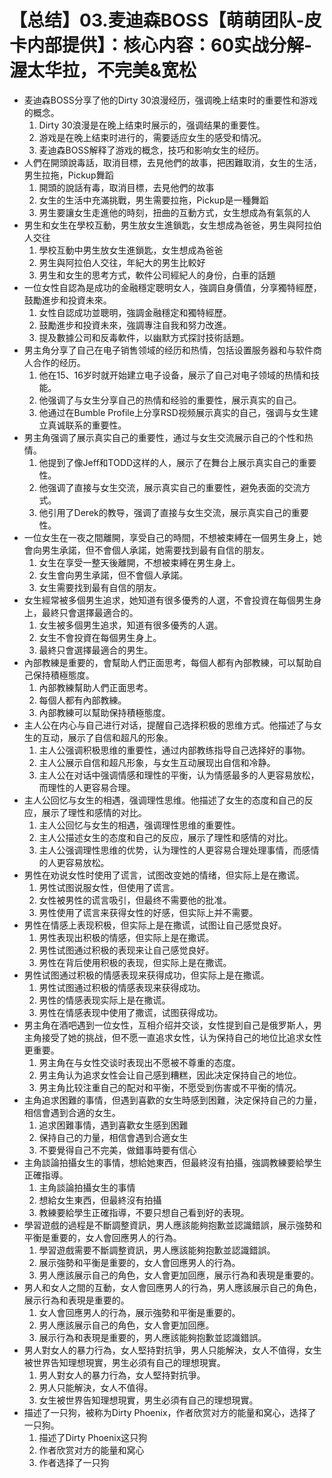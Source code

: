 # 【总结】03.麦迪森BOSS【萌萌团队-皮卡内部提供】：核心内容：60实战分解-渥太华拉，不完美&宽松

-   麦迪森BOSS分享了他的Dirty 30浪漫经历，强调晚上结束时的重要性和游戏的概念。
    1.  Dirty 30浪漫是在晚上结束时展示的，强调结果的重要性。
    2.  游戏是在晚上结束时进行的，需要适应女生的感受和情况。
    3.  麦迪森BOSS解释了游戏的概念，技巧和影响女生的经历。
-   人們在開頭說毒話，取消目標，去見他們的故事，把困難取消，女生的生活，男生拉拖，Pickup舞蹈
    1.  開頭的說話有毒，取消目標，去見他們的故事
    2.  女生的生活中充滿挑戰，男生需要拉拖，Pickup是一種舞蹈
    3.  男生要讓女生走進他的時刻，扭曲的互動方式，女生想成為有氣氛的人
-   男生和女生在學校互動，男生放女生進鎖匙，女生想成為爸爸，男生與阿拉伯人交往
    1.  學校互動中男生放女生進鎖匙，女生想成為爸爸
    2.  男生與阿拉伯人交往，年紀大的男生比較好
    3.  男生和女生的思考方式，軟件公司經紀人的身份，白車的話題
-   一位女性自認為是成功的金融穩定聰明女人，強調自身價值，分享獨特經歷，鼓勵進步和投資未來。
    1.  女性自認成功並聰明，強調金融穩定和獨特經歷。
    2.  鼓勵進步和投資未來，強調專注自我和努力改進。
    3.  提及數據公司和反毒軟件，以幽默方式探討技術話題。
-   男主角分享了自己在电子销售领域的经历和热情，包括设置服务器和与软件商人合作的经历。
    1.  他在15、16岁时就开始建立电子设备，展示了自己对电子领域的热情和技能。
    2.  他强调了与女生分享自己的热情和经验的重要性，展示真实的自己。
    3.  他通过在Bumble Profile上分享RSD视频展示真实的自己，强调与女生建立真诚联系的重要性。
-   男主角强调了展示真实自己的重要性，通过与女生交流展示自己的个性和热情。
    1.  他提到了像Jeff和TODD这样的人，展示了在舞台上展示真实自己的重要性。
    2.  他强调了直接与女生交流，展示真实自己的重要性，避免表面的交流方式。
    3.  他引用了Derek的教导，强调了直接与女生交流，展示真实自己的重要性。
-   一位女生在一夜之間離開，享受自己的時間，不想被束縛在一個男生身上，她會向男生承諾，但不會個人承諾，她需要找到最有自信的朋友。
    1.  女生在享受一整天後離開，不想被束縛在男生身上。
    2.  女生會向男生承諾，但不會個人承諾。
    3.  女生需要找到最有自信的朋友。
-   女生經常被多個男生追求，她知道有很多優秀的人選，不會投資在每個男生身上，最終只會選擇最適合的。
    1.  女生被多個男生追求，知道有很多優秀的人選。
    2.  女生不會投資在每個男生身上。
    3.  最終只會選擇最適合的男生。
-   內部教練是重要的，會幫助人們正面思考，每個人都有內部教練，可以幫助自己保持積極態度。
    1.  內部教練幫助人們正面思考。
    2.  每個人都有內部教練。
    3.  內部教練可以幫助保持積極態度。
-   主人公在内心与自己进行对话，提醒自己选择积极的思维方式。他描述了与女生的互动，展示了自信和超凡的形象。
    1.  主人公强调积极思维的重要性，通过内部教练指导自己选择好的事物。
    2.  主人公展示自信和超凡形象，与女生互动展现出自信和冷静。
    3.  主人公在对话中强调情感和理性的平衡，认为情感最多的人更容易放松，而理性的人更容易合理。
-   主人公回忆与女生的相遇，强调理性思维。他描述了女生的态度和自己的反应，展示了理性和感情的对比。
    1.  主人公回忆与女生的相遇，强调理性思维的重要性。
    2.  主人公描述女生的态度和自己的反应，展示了理性和感情的对比。
    3.  主人公强调理性思维的优势，认为理性的人更容易合理处理事情，而感情的人更容易放松。
-   男性在劝说女性时使用了谎言，试图改变她的情绪，但实际上是在撒谎。
    1.  男性试图说服女性，但使用了谎言。
    2.  女性被男性的谎言吸引，但最终不需要他的批准。
    3.  男性使用了谎言来获得女性的好感，但实际上并不需要。
-   男性在情感上表现积极，但实际上是在撒谎，试图让自己感觉良好。
    1.  男性表现出积极的情感，但实际上是在撒谎。
    2.  男性试图通过积极的表现来让自己感觉良好。
    3.  男性在背后使用积极的表现，但实际上是在撒谎。
-   男性试图通过积极的情感表现来获得成功，但实际上是在撒谎。
    1.  男性试图通过积极的情感表现来获得成功。
    2.  男性的情感表现实际上是在撒谎。
    3.  男性在情感表现中使用了撒谎，试图获得成功。
-   男主角在酒吧遇到一位女性，互相介绍并交谈，女性提到自己是俄罗斯人，男主角接受了她的挑战，但不愿一直追求女性，认为保持自己的地位比追求女性更重要。
    1.  男主角在与女性交谈时表现出不愿被不尊重的态度。
    2.  男主角认为追求女性会让自己感到糟糕，因此决定保持自己的地位。
    3.  男主角比较注重自己的配对和平衡，不愿受到伤害或不平衡的情况。
-   主角追求困難的事情，但遇到喜歡的女生時感到困難，決定保持自己的力量，相信會遇到合適的女生。
    1.  追求困難事情，遇到喜歡女生感到困難
    2.  保持自己的力量，相信會遇到合適女生
    3.  不要覺得自己不完美，做錯事時要有信心
-   主角談論拍攝女生的事情，想給她東西，但最終沒有拍攝，強調教練要給學生正確指導。
    1.  主角談論拍攝女生的事情
    2.  想給女生東西，但最終沒有拍攝
    3.  教練要給學生正確指導，不要只想自己看到好的表現。
-   學習遊戲的過程是不斷調整資訊，男人應該能夠抱歉並認識錯誤，展示強勢和平衡是重要的，女人會回應男人的行為。
    1.  學習遊戲需要不斷調整資訊，男人應該能夠抱歉並認識錯誤。
    2.  展示強勢和平衡是重要的，女人會回應男人的行為。
    3.  男人應該展示自己的角色，女人會更加回應，展示行為和表現是重要的。
-   男人和女人之間的互動，女人會回應男人的行為，男人應該展示自己的角色，展示行為和表現是重要的。
    1.  女人會回應男人的行為，展示強勢和平衡是重要的。
    2.  男人應該展示自己的角色，女人會更加回應。
    3.  展示行為和表現是重要的，男人應該能夠抱歉並認識錯誤。
-   男人對女人的暴力行為，女人堅持對抗爭，男人只能解決，女人不值得，女生被世界告知理想現實，男生必須有自己的理想現實。
    1.  男人對女人的暴力行為，女人堅持對抗爭。
    2.  男人只能解決，女人不值得。
    3.  女生被世界告知理想現實，男生必須有自己的理想現實。
-   描述了一只狗，被称为Dirty Phoenix，作者欣赏对方的能量和窝心，选择了一只狗。
    1.  描述了Dirty Phoenix这只狗
    2.  作者欣赏对方的能量和窝心
    3.  作者选择了一只狗